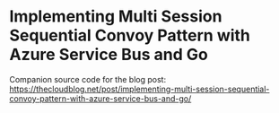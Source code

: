# Implementing Multi Session Sequential Convoy Pattern with Azure Service Bus and Go

Companion source code for the blog post: https://thecloudblog.net/post/implementing-multi-session-sequential-convoy-pattern-with-azure-service-bus-and-go/
